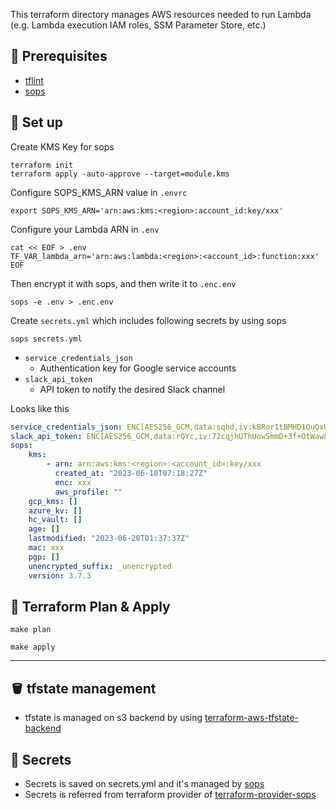 This terraform directory manages AWS resources needed to run Lambda (e.g. Lambda execution IAM roles, SSM Parameter Store, etc.)

## 🔨 Prerequisites
- [tflint](https://github.com/terraform-linters/tflint)
- [sops](https://github.com/mozilla/sops)

## 💨 Set up

Create KMS Key for sops

```
terraform init
terraform apply -auto-approve --target=module.kms
```

Configure SOPS_KMS_ARN value in `.envrc`

```
export SOPS_KMS_ARN='arn:aws:kms:<region>:account_id:key/xxx'
```

Configure your Lambda ARN in `.env`

```
cat << EOF > .env
TF_VAR_lambda_arn='arn:aws:lambda:<region>:<account_id>:function:xxx'
EOF
```

Then encrypt it with sops, and then write it to `.enc.env`

```
sops -e .env > .enc.env
```

Create `secrets.yml` which includes following secrets by using sops

```
sops secrets.yml
```

- `service_credentials_json`
    - Authentication key for Google service accounts
- `slack_api_token`
    - API token to notify the desired Slack channel

Looks like this

```yaml
service_credentials_json: ENC[AES256_GCM,data:sqhd,iv:kBRor1tBMHD1QuQxUN723bs1v5HQO33yHK2SpnqxoEA=,tag:dwCsLpOKoOSNByO6+NWziQ==,type:str]
slack_api_token: ENC[AES256_GCM,data:rQYc,iv:72cqjhUThUowSmmD+3f+OtWaw8l6oG4QS2sv6niFzhU=,tag:SEWyCL5IKwI16FH8kgcZLw==,type:str]
sops:
    kms:
        - arn: arn:aws:kms:<region>:<account_id>:key/xxx
          created_at: "2023-06-10T07:18:27Z"
          enc: xxx
          aws_profile: ""
    gcp_kms: []
    azure_kv: []
    hc_vault: []
    age: []
    lastmodified: "2023-06-20T01:37:37Z"
    mac: xxx
    pgp: []
    unencrypted_suffix: _unencrypted
    version: 3.7.3
```

## 🚀 Terraform Plan & Apply

```
make plan
```

```
make apply
```

---

## 🪣  tfstate management
- tfstate is managed on s3 backend by using [terraform-aws-tfstate-backend](https://github.com/cloudposse/terraform-aws-tfstate-backend)

## 🔐 Secrets
- Secrets is saved on secrets.yml and it's managed by [sops](https://github.com/mozilla/sops)
- Secrets is referred from terraform provider of [terraform-provider-sops](https://github.com/carlpett/terraform-provider-sops)

